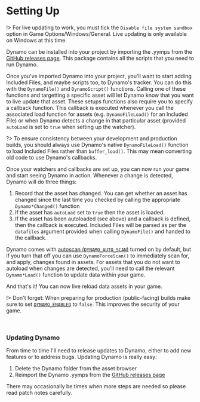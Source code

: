 # Setting Up

!> For live updating to work, you must tick the `Disable file system sandbox` option in Game Options/Windows/General. Live updating is only available on Windows at this time.

Dynamo can be installed into your project by importing the .yymps from the [GitHub releases page](https://github.com/JujuAdams/Dynamo/releases). This package contains all the scripts that you need to run Dynamo.

Once you've imported Dynamo into your project, you'll want to start adding Included Files, and maybe scripts too, to Dynamo's tracker. You can do this with the `DynamoFile()` and `DynamoScript()` functions. Calling one of these functions and targetting a specific asset will let Dynamo know that you want to live update that asset. These setups functions also require you to specify a callback function. This callback is executed whenever you call the associated load function for assets (e.g. `DynamoFileLoad()` for an Included File) or when Dynamo detects a change in that particular asset (provided `autoLoad` is set to `true` when setting up the watcher).

?> To ensure consistency between your development and production builds, you should always use Dynamo's native `DynamoFileLoad()` function to load Included Files rather than `buffer_load()`. This may mean converting old code to use Dynamo's callbacks.

Once your watchers and callbacks are set up, you can now run your game and start seeing Dynamo in action. Whenever a change is detected, Dynamo will do three things:

1. Record that the asset has changed. You can get whether an asset has changed since the last time you checked by calling the appropriate `Dynamo*Changed()` function
2. If the asset has `autoLoad` set to `true` then the asset is loaded.
3. If the asset has been autoloaded (see above) and a callback is defined, then the callback is executed. Included Files will be parsed as per the `datafiles` argument provided when calling `DynamoFile()` and handed to the callback.

Dynamo comes with [autoscan (`DYNAMO_AUTO_SCAN`)](configuration) turned on by default, but if you turn that off you can use `DynamoForceScan()` to immediately scan for, and apply, changes found in assets. For assets that you do not want to autoload when changes are detected, you'll need to call the relevant `Dynamo*Load()` function to update data within your game.

And that's it! You can now live reload data assets in your game.

!> Don't forget: When preparing for production (public-facing) builds make sure to set [`DYNAMO_ENABLED`](configuration) to `false`. This improves the security of your game.

&nbsp;

### Updating Dynamo

From time to time I'll need to release updates to Dynamo, either to add new features or to address bugs. Updating Dynamo is really easy:

1. Delete the Dynamo folder from the asset browser
2. Reimport the Dynamo .yymps from the [GitHub releases page](https://github.com/JujuAdams/Dynamo/releases)

There may occasionally be times when more steps are needed so please read patch notes carefully.